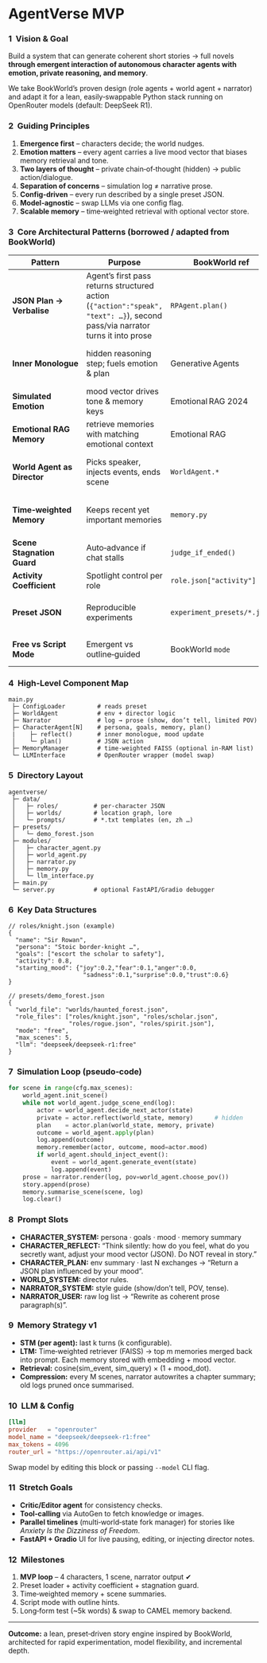 # AgentVerse MVP

### 1  Vision & Goal

Build a system that can generate coherent short stories → full novels **through emergent interaction of autonomous character agents with emotion, private reasoning, and memory**.

We take BookWorld’s proven design (role agents + world agent + narrator) and adapt it for a lean, easily‑swappable Python stack running on OpenRouter models (default: DeepSeek R1).

### 2  Guiding Principles

1. **Emergence first** – characters decide; the world nudges.
2. **Emotion matters** – every agent carries a live mood vector that biases memory retrieval and tone.
3. **Two layers of thought** – private chain‑of‑thought (hidden) → public action/dialogue.
4. **Separation of concerns** – simulation log ≠ narrative prose.
5. **Config‑driven** – every run described by a single preset JSON.
6. **Model‑agnostic** – swap LLMs via one config flag.
7. **Scalable memory** – time‑weighted retrieval with optional vector store.

### 3  Core Architectural Patterns (borrowed / adapted from BookWorld)

| Pattern                     | Purpose                                                                                                                      | BookWorld ref               | Adaptation                                                                           |
| --------------------------- | ---------------------------------------------------------------------------------------------------------------------------- | --------------------------- | ------------------------------------------------------------------------------------ |
| **JSON Plan → Verbalise**   | Agent’s first pass returns structured action (`{"action":"speak", "text": …}`), second pass/via narrator turns it into prose | `RPAgent.plan()`            | `CharacterAgent.plan()` returns JSON; narrator/world chooses what to verbalise.      |
| **Inner Monologue** | hidden reasoning step; fuels emotion & plan | Generative Agents | first pass: `reflect()` – produces private thought + mood update (not logged); second pass: `plan()` |
| **Simulated Emotion** | mood vector drives tone & memory keys | Emotional RAG 2024 | fields: {joy, fear, anger, sadness, surprise, trust} ∈ [0‑1].
| **Emotional RAG Memory** | retrieve memories with matching emotional context | Emotional RAG | `MemoryManager.retrieve(query, mood)` weights cosine_sim × mood_sim. |
| **World Agent as Director** | Picks speaker, injects events, ends scene | `WorldAgent.*`              | `WorldAgent` keeps `decide_next_actor`, `generate_event`, `judge_scene_end` prompts. |
| **Time‑weighted Memory**    | Keeps recent yet important memories | `memory.py`                 | `MemoryManager` with decay weight w = 𝛼 · (age)⁻¹  (configurable).  Combine with Emotional RAG keys.                |
| **Scene Stagnation Guard**  | Auto‑advance if chat stalls     | `judge_if_ended()`          | Hard stop if ≤ Δtokens change in N turns, else force event.                          |
| **Activity Coefficient**    | Spotlight control per role | `role.json["activity"]`     | `activity` weights roulette selection of next actor.                                 |
| **Preset JSON**             | Reproducible experiments              | `experiment_presets/*.json` | `presets/` holds world/roles/script; CLI: `python main.py --preset mystery_forest`.  |
| **Free vs Script Mode**     | Emergent vs outline‑guided          | BookWorld `mode`            | `mode="free" / "script"`; script beats fed to world agent as hints.                  |

### 4  High‑Level Component Map

```
main.py
 ├─ ConfigLoader         # reads preset
 ├─ WorldAgent           # env + director logic
 ├─ Narrator             # log → prose (show, don’t tell, limited POV)
 ├─ CharacterAgent[N]    # persona, goals, memory, plan()
 |    ├─ reflect()       # inner monologue, mood update
 │    └─ plan()          # JSON action
 ├─ MemoryManager        # time‑weighted FAISS (optional in‑RAM list)
 └─ LLMInterface         # OpenRouter wrapper (model swap)
```

### 5  Directory Layout

```
agentverse/
 ├─ data/
 │   ├─ roles/          # per‑character JSON
 │   ├─ worlds/         # location graph, lore
 │   └─ prompts/        # *.txt templates (en, zh …)
 ├─ presets/
 │   └─ demo_forest.json
 ├─ modules/
 │   ├─ character_agent.py
 │   ├─ world_agent.py
 │   ├─ narrator.py
 │   ├─ memory.py
 │   └─ llm_interface.py
 ├─ main.py
 └─ server.py           # optional FastAPI/Gradio debugger
```

### 6  Key Data Structures

```jsonc
// roles/knight.json (example)
{
  "name": "Sir Rowan",
  "persona": "Stoic border‑knight …",
  "goals": ["escort the scholar to safety"],
  "activity": 0.8,
  "starting_mood": {"joy":0.2,"fear":0.1,"anger":0.0,
                     "sadness":0.1,"surprise":0.0,"trust":0.6}
}

// presets/demo_forest.json
{
  "world_file": "worlds/haunted_forest.json",
  "role_files": ["roles/knight.json", "roles/scholar.json",
                 "roles/rogue.json", "roles/spirit.json"],
  "mode": "free",
  "max_scenes": 5,
  "llm": "deepseek/deepseek-r1:free"
}
```

### 7  Simulation Loop (pseudo‑code)

```python
for scene in range(cfg.max_scenes):
    world_agent.init_scene()
    while not world_agent.judge_scene_end(log):
        actor = world_agent.decide_next_actor(state)
        private = actor.reflect(world_state, memory)      # hidden
        plan    = actor.plan(world_state, memory, private)
        outcome = world_agent.apply(plan)
        log.append(outcome)
        memory.remember(actor, outcome, mood=actor.mood)
        if world_agent.should_inject_event():
            event = world_agent.generate_event(state)
            log.append(event)
    prose = narrator.render(log, pov=world_agent.choose_pov())
    story.append(prose)
    memory.summarise_scene(scene, log)
    log.clear()
```

### 8  Prompt Slots

* **CHARACTER_SYSTEM:** persona · goals · mood · memory summary
* **CHARACTER_REFLECT:** “Think silently: how do you feel, what do you secretly want, adjust your mood vector (JSON). Do NOT reveal in story.”
* **CHARACTER_PLAN:** env summary · last N exchanges → “Return a JSON plan influenced by your mood”.
* **WORLD_SYSTEM:** director rules.
* **NARRATOR\_SYSTEM:** style guide (show/don’t tell, POV, tense).
* **NARRATOR\_USER:** raw log list → “Rewrite as coherent prose paragraph(s)”.

### 9  Memory Strategy v1

* **STM (per agent):** last k turns (k configurable).
* **LTM:** Time‑weighted retriever (FAISS) → top m memories merged back into prompt. Each memory stored with embedding + mood vector.
* **Retrieval:** cosine(sim_event, sim_query) × (1 + mood_dot).
* **Compression:** every M scenes, narrator autowrites a chapter summary; old logs pruned once summarised.

### 10  LLM & Config

```toml
[llm]
provider   = "openrouter"
model_name = "deepseek/deepseek-r1:free"
max_tokens = 4096
router_url = "https://openrouter.ai/api/v1"
```

Swap model by editing this block or passing `--model` CLI flag.

### 11  Stretch Goals

* **Critic/Editor agent** for consistency checks.
* **Tool‑calling** via AutoGen to fetch knowledge or images.
* **Parallel timelines** (multi‑world‑state fork manager) for stories like *Anxiety Is the Dizziness of Freedom*.
* **FastAPI + Gradio** UI for live pausing, editing, or injecting director notes.

### 12  Milestones

1. **MVP loop** – 4 characters, 1 scene, narrator output ✔
2. Preset loader + activity coefficient + stagnation guard.
3. Time‑weighted memory + scene summaries.
4. Script mode with outline hints.
5. Long‑form test (\~5k words) & swap to CAMEL memory backend.

---

**Outcome:** a lean, preset‑driven story engine inspired by BookWorld, architected for rapid experimentation, model flexibility, and incremental depth.
